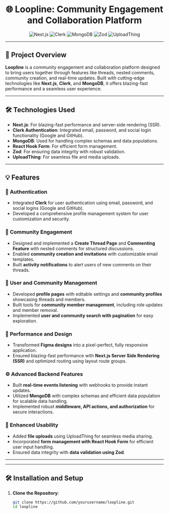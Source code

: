 <h1 align="center">🌐 Loopline: Community Engagement and Collaboration Platform</h1>

<p align="center">
  <img src="https://img.shields.io/badge/Next.js-15-black?style=for-the-badge&logo=next.js" alt="Next.js" />
  <img src="https://img.shields.io/badge/Clerk-Authentication-red?style=for-the-badge&logo=clerk" alt="Clerk" />
  <img src="https://img.shields.io/badge/MongoDB-Enabled-green?style=for-the-badge&logo=mongodb" alt="MongoDB" />
  <img src="https://img.shields.io/badge/Zod-Data%20Validation-blue?style=for-the-badge" alt="Zod" />
  <img src="https://img.shields.io/badge/UploadThing-Media%20Sharing-orange?style=for-the-badge" alt="UploadThing" />
</p>

---

## 🚀 Project Overview
**Loopline** is a community engagement and collaboration platform designed to bring users together through features like threads, nested comments, community creation, and real-time updates. Built with cutting-edge technologies like **Next.js**, **Clerk**, and **MongoDB**, it offers blazing-fast performance and a seamless user experience.

---

## 🛠️ Technologies Used
- **Next.js**: For blazing-fast performance and server-side rendering (SSR).
- **Clerk Authentication**: Integrated email, password, and social login functionality (Google and GitHub).
- **MongoDB**: Used for handling complex schemas and data populations.
- **React Hook Form**: For efficient form management.
- **Zod**: For ensuring data integrity with robust validation.
- **UploadThing**: For seamless file and media uploads.

---

## 💡 Features

### 🔑 **Authentication**
- Integrated **Clerk** for user authentication using email, password, and social logins (Google and GitHub).
- Developed a comprehensive profile management system for user customization and security.

### 💬 **Community Engagement**
- Designed and implemented a **Create Thread Page** and **Commenting Feature** with nested comments for structured discussions.
- Enabled **community creation and invitations** with customizable email templates.
- Built **activity notifications** to alert users of new comments on their threads.

### 👥 **User and Community Management**
- Developed **profile pages** with editable settings and **community profiles** showcasing threads and members.
- Built tools for **community member management**, including role updates and member removal.
- Implemented **user and community search with pagination** for easy exploration.

### 🎨 **Performance and Design**
- Transformed **Figma designs** into a pixel-perfect, fully responsive application.
- Ensured blazing-fast performance with **Next.js Server Side Rendering (SSR)** and optimized routing using layout route groups.

### ⚙️ **Advanced Backend Features**
- Built **real-time events listening** with webhooks to provide instant updates.
- Utilized **MongoDB** with complex schemas and efficient data population for scalable data handling.
- Implemented robust **middleware, API actions, and authorization** for secure interactions.

### 📂 **Enhanced Usability**
- Added **file uploads** using UploadThing for seamless media sharing.
- Incorporated **form management with React Hook Form** for efficient user input handling.
- Ensured data integrity with **data validation using Zod**.

---



---

## 🛠️ Installation and Setup

1. **Clone the Repository**:
   ```bash
   git clone https://github.com/yourusername/loopline.git
   cd loopline

